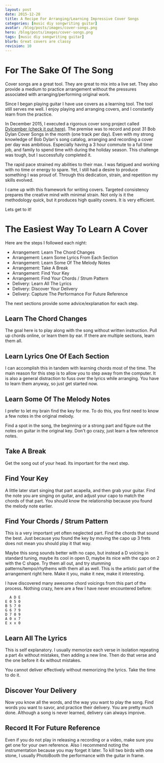 ```yaml
---
layout: post
date: 2015-12-28
title: A Recipe For Arranging/Learning Impressive Cover Songs
categories: [music diy songwriting guitar]
avatar: /blog/posts/images/cover-songs.png
hero: /blog/posts/images/cover-songs.png
tags: [music diy songwriting guitar]
blurb: Great covers are classy
revision: 10
---
```


# For The Sake Of The Song

Cover songs are a great tool.
They are great to mix into a live set.
They also provide a medium to practice arrangement without the pressures associated with arranging/performing original work.

Since I began playing guitar I have use covers as a learning tool.
The tool still serves me well.
I enjoy playing and arranging covers, and I constantly learn from the practice.

In December 2015, I executed a rigorous cover song project called [Dylcember (check it out here)](https://soundcloud.com/richsoni/sets/my-dylcember).
The premise was to record and post 31 Bob Dylan Cover Songs in the month (one track per day).
Even with my strong knowledge of Bob Dylan's song catalog, arranging and recording a cover per day was ambitious.
Especially having a 3 hour commute to a full time job, and family to spend time with during the holiday season.
This challenge was tough, but I successfully completed it.

The rapid pace strained my abilities to their max.
I was fatigued and working with no time or energy to spare.
Yet, I still had a desire to produce something I was proud of.
Through this dedication, strain, and repetition my skills evolved.

I came up with this framework for writing covers.
Targeted consistency prepares the creative mind with minimal strain.
Not only is it the methodology quick, but it produces high quality covers.
It is very efficient.

Lets get to it!

# The Easiest Way To Learn A Cover

Here are the steps I followed each night:

* Arrangement: Learn The Chord Changes
* Arrangement: Learn Some Lyrics From Each Section
* Arrangement: Learn Some Of The Melody Notes
* Arrangement: Take A Break
* Arrangement: Find Your Key
* Arrangement: Find Your Chords / Strum Pattern
* Delivery: Learn All The Lyrics
* Delivery: Discover Your Delivery
* Delivery: Capture The Performance For Future Reference

The next sections provide some advice/explanation for each step.

## Learn The Chord Changes

The goal here is to play along with the song without written instruction.
Pull up chords online, or learn them by ear.
If there are multiple sections, learn them all.

## Learn Lyrics One Of Each Section

I can accomplish this in tandem with learning chords most of the time.
The main reason for this step is to allow you to step away from the computer.
It is also a general distraction to fuss over the lyrics while arranging.
You have to learn them anyway, so just get started now.

## Learn Some Of The Melody Notes

I prefer to let my brain find the key for me.
To do this, you first need to know a few notes in the original melody.

Find a spot in the song, the beginning or a strong part and figure out the notes on guitar in the original key.
Don't go crazy, just learn a few reference notes.

## Take A Break

Get the song out of your head.
Its important for the next step.

## Find Your Key

A little later start singing that part acapella, and then grab your guitar.
Find the note you are singing on guitar, and adjust your capo to match the chords of that part.
You should know the relationship because you found the melody note earlier.

## Find Your Chords / Strum Pattern

This is a very important yet often neglected part.
Find the chords that sound the best.
Just because you found the key by moving the capo up 3 frets does not mean you should play it that way.

Maybe this song sounds better with no capo, but instead a D voicing in standard tuning, maybe its cool in open D, maybe its nice with the capo on 2 with the C shape.
Try them all out, and try stumming patterns/tempo/rhythems with them all as well.
This is the artistic part of the arrangement right here.
Make it you, make it new, make it interesting.

I have discovered many awesome chord voicings from this part of the process.
Nothing crazy, here are a few I have never encountered before:

```
  A D E
E 0 5 0
B 5 7 0
G 6 7 9
D 7 0 9
A 0 x 7
E x x 0
```

## Learn All The Lyrics

This is self explanatory.
I usually memorize each verse in isolation repeating a part 4x without mistakes, then adding a new line.
Then do that verse and the one before it 4x without mistakes.

You cannot deliver effectively without memorizing the lyrics.
Take the time to do it.

## Discover Your Delivery

Now you know all the words, and the way you want to play the song.
Find words you want to savor, and practice their delivery.
You are pretty much done.
Although a song is never learned, delivery can always improve.

## Record It For Future Reference

Even if you do not play in releasing a recording or a video, make sure you get one for your own reference.
Also I recommend noting the instrumentation because you may forget it later.
To kill two birds with one stone, I usually PhotoBooth the performance with the guitar in frame.
